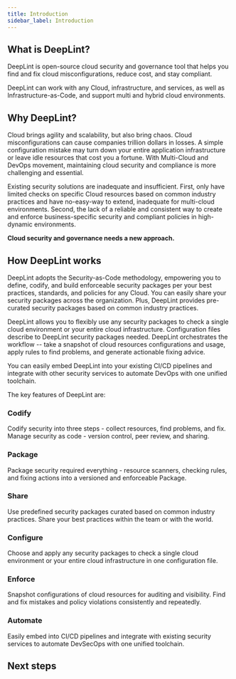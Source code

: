 ```yaml
---
title: Introduction
sidebar_label: Introduction
---
```

## What is DeepLint?

DeepLint is open-source cloud security and governance tool that helps you find and fix cloud misconfigurations, reduce cost, and stay compliant. 

DeepLint can work with any Cloud, infrastructure, and services, as well as Infrastructure-as-Code, and support multi and hybrid cloud environments. 

## Why DeepLint?

Cloud brings agility and scalability, but also bring chaos. Cloud misconfigurations can cause companies trillion dollars in losses. A simple configuration mistake may turn down your entire application infrastructure or leave idle resources that cost you a fortune. With Multi-Cloud and DevOps movement, maintaining cloud security and compliance is more challenging and essential.

Existing security solutions are inadequate and insufficient. First,  only have limited checks on specific Cloud resources based on common industry practices and have no-easy-way to extend, inadequate for multi-cloud environments. Second, the lack of a reliable and consistent way to create and enforce business-specific security and compliant policies in high-dynamic environments. 

**Cloud security and governance needs a new approach.**

## How DeepLint works

DeepLint adopts the Security-as-Code methodology, empowering you to define, codify, and build enforceable security packages per your best practices, standards, and policies for any Cloud. You can easily share your security packages across the organization.  Plus, DeepLint provides pre-curated security packages based on common industry practices. 

DeepLint allows you to flexibly use any security packages to check a single cloud environment or your entire cloud infrastructure. Configuration files describe to DeepLint security packages needed. DeepLint orchestrates the workflow -- take a snapshot of cloud resources configurations and usage, apply rules to find problems, and generate actionable fixing advice. 

You can easily embed DeepLint into your existing CI/CD pipelines and integrate with other security services to automate DevOps with one unified toolchain.

The key features of DeepLint are:

### Codify
Codify security into three steps  - collect resources, find problems, and fix. Manage security as code - version control, peer review, and sharing.

### Package
Package security required everything - resource scanners, checking rules, and fixing actions into a versioned and enforceable Package.

### Share
Use predefined security packages curated based on common industry practices. Share your best practices within the team or with the world.

### Configure
Choose and apply any security packages to check a single cloud environment or your entire cloud infrastructure in one configuration file.

### Enforce
Snapshot configurations of cloud resources for auditing and visibility. Find and fix mistakes and policy violations consistently and repeatedly. 

### Automate
Easily embed into CI/CD pipelines and integrate with existing security services to automate DevSecOps with one unified toolchain.

## Next steps


